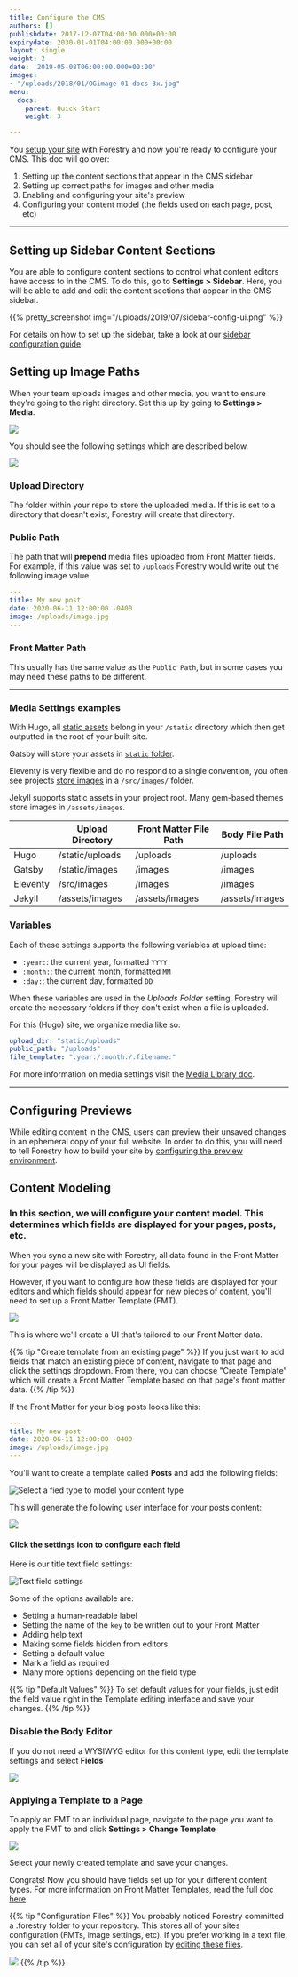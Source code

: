 ```yaml
---
title: Configure the CMS
authors: []
publishdate: 2017-12-07T04:00:00.000+00:00
expirydate: 2030-01-01T04:00:00.000+00:00
layout: single
weight: 2
date: '2019-05-08T06:00:00.000+00:00'
images:
- "/uploads/2018/01/OGimage-01-docs-3x.jpg"
menu:
  docs:
    parent: Quick Start
    weight: 3

---
```

You [setup your site](/docs/quickstart/setup-site/ "Setup Your Site") with Forestry and now you're ready to configure your CMS.  This doc will go over:

1. Setting up the content sections that appear in the CMS sidebar
2. Setting up correct paths for images and other media
3. Enabling and configuring your site's preview
4. Configuring your content model (the fields used on each page, post, etc)

***

## Setting up Sidebar Content Sections

You are able to configure content sections to control what content editors have access to in the CMS. To do this, go to **Settings > Sidebar**. Here, you will be able to add and edit the content sections that appear in the CMS sidebar.

{{% pretty_screenshot img="/uploads/2019/07/sidebar-config-ui.png" %}}

For details on how to set up the sidebar, take a look at our [sidebar configuration guide](/docs/settings/content-sections/).

## Setting up Image Paths

When your team uploads images and other media, you want to ensure they're going to the right directory. Set this up by going to **Settings > Media**.

![](/uploads/2018/01/settings.png)

You should see the following settings which are described below.

![](/uploads/2019/02/file-paths.png)

### Upload Directory

The folder within your repo to store the uploaded media. If this is set to a directory that doesn't exist, Forestry will create that directory.

### Public Path

The path that will **prepend** media files uploaded from Front Matter fields. For example, if this value was set to `/uploads` Forestry would write out the following image value.

```yaml
---
title: My new post
date: 2020-06-11 12:00:00 -0400
image: /uploads/image.jpg
---
```

### Front Matter Path

This usually has the same value as the `Public Path`, but in some cases you may need these paths to be different.

***

### Media Settings examples

With Hugo, all [static assets](https://gohugo.io/content-management/static-files/) belong in your `/static` directory which then get outputted in the root of your built site.

Gatsby will store your assets in [`static` folder](https://www.gatsbyjs.org/docs/static-folder/).

Eleventy is very flexible and do no respond to a single convention, you often see projects [store images](https://www.11ty.io/docs/copy/) in a `/src/images/` folder.

Jekyll supports static assets in your project root. Many gem-based themes store images in `/assets/images`.

|  | Upload Directory | Front Matter File Path | Body File Path |
| --- | --- | --- | --- |
| Hugo | /static/uploads | /uploads | /uploads |
| Gatsby | /static/images | /images | /images |
| Eleventy | /src/images | /images | /images |
| Jekyll | /assets/images | /assets/images | /assets/images |

### Variables

Each of these settings supports the following variables at upload time:

* `:year:`: the current year, formatted `YYYY`
* `:month:`: the current month, formatted `MM`
* `:day:`: the current day, formatted `DD`

When these variables are used in the _Uploads Folder_ setting, Forestry will create the necessary folders if they don't exist when a file is uploaded.

For this (Hugo) site, we organize media like so:

```yaml
upload_dir: "static/uploads"
public_path: "/uploads"
file_template: ":year:/:month:/:filename:"
```

For more information on media settings visit the [Media Library doc](/docs/editing/media-library/#configuring-the-media-library).

***

## Configuring Previews

While editing content in the CMS, users can preview their unsaved changes in an ephemeral copy of your full website. In order to do this, you will need to tell Forestry how to build your site by [configuring the preview environment](/docs/previews/about-previews/).

## Content Modeling

### In this section, we will configure your content model. This determines which fields are displayed for your pages, posts, etc.

When you sync a new site with Forestry, all data found in the Front Matter for your pages will be displayed as UI fields.

However, if you want to configure how these fields are displayed for your editors and which fields should appear for new pieces of content, you'll need to set up a Front Matter Template (FMT).

![](/uploads/2018/01/front-matter-templates.png)

This is where we'll create a UI that's tailored to our Front Matter data.

{{% tip "Create template from an existing page" %}} If you just want to add fields that match an existing piece of content, navigate to that page and click the settings dropdown. From there, you can choose "Create Template" which will create a Front Matter Template based on that page's front matter data. {{% /tip %}}

If the Front Matter for your blog posts looks like this:

```yaml
---
title: My new post
date: 2020-06-11 12:00:00 -0400
image: /uploads/image.jpg
---
```

You'll want to create a template called **Posts** and add the following fields:

![Select a fied type to model your content type](/uploads/2019/05/field-types-example.png "Pick up text, date and image fields for example")

This will generate the following user interface for your posts content:

![](/uploads/2019/05/fields-example.png)

#### Click the settings icon to configure each field

Here is our title text field settings:

![Text field settings](/uploads/2019/05/text-field-settings.png "Text field settings")

Some of the options available are:

* Setting a human-readable label
* Setting the name of the `key` to be written out to your Front Matter
* Adding help text
* Making some fields hidden from editors
* Setting a default value
* Mark a field as required
* Many more options depending on the field type

{{% tip "Default Values" %}}
To set default values for your fields, just edit the field value right in the Template editing interface and save your changes.
{{% /tip %}}

### Disable the Body Editor

If you do not need a WYSIWYG editor for this content type,  edit the template settings and select **Fields**

![](/uploads/2019/05/template-settings-no-body.png)

### Applying a Template to a Page

To apply an FMT to an individual page, navigate to the page you want to apply the FMT to and click **Settings > Change Template**

![](/uploads/2018/01/change-template.png)

Select your newly created template and save your changes.

Congrats! Now you should have fields set up for your different content types. For more information on Front Matter Templates, read the full doc [here](/docs/settings/front-matter-templates/)

{{% tip "Configuration Files" %}}
You probably noticed Forestry committed a .forestry folder to your repository. This stores all of your sites configuration (FMTs, image settings, etc). If you prefer working in a text file, you can set all of your site's configuration by [editing these files](/docs/settings/config-files/).

![](/uploads/2018/01/configuration-files.png)
{{% /tip %}}

<!--

## Invite Collaborators

## Configure Deployment -->